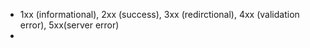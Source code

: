 - 1xx (informational), 2xx (success), 3xx (redirctional), 4xx (validation error), 5xx(server error)
- 
